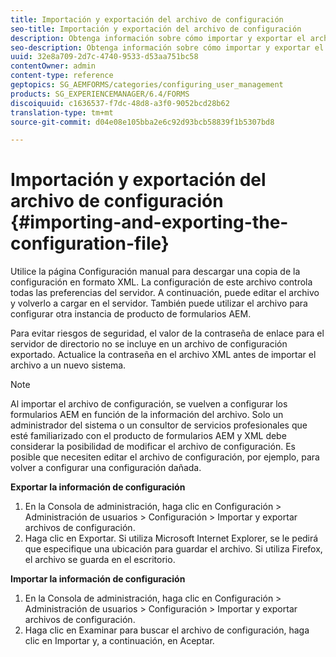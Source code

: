 ```yaml
---
title: Importación y exportación del archivo de configuración
seo-title: Importación y exportación del archivo de configuración
description: Obtenga información sobre cómo importar y exportar el archivo de configuración para editar las preferencias del servidor o configurar otra instancia de producto de formularios AEM.
seo-description: Obtenga información sobre cómo importar y exportar el archivo de configuración para editar las preferencias del servidor o configurar otra instancia de producto de formularios AEM.
uuid: 32e8a709-2d7c-4740-9533-d53aa751bc58
contentOwner: admin
content-type: reference
geptopics: SG_AEMFORMS/categories/configuring_user_management
products: SG_EXPERIENCEMANAGER/6.4/FORMS
discoiquuid: c1636537-f7dc-48d8-a3f0-9052bcd28b62
translation-type: tm+mt
source-git-commit: d04e08e105bba2e6c92d93bcb58839f1b5307bd8

---
```



# Importación y exportación del archivo de configuración {#importing-and-exporting-the-configuration-file}

Utilice la página Configuración manual para descargar una copia de la configuración en formato XML. La configuración de este archivo controla todas las preferencias del servidor. A continuación, puede editar el archivo y volverlo a cargar en el servidor. También puede utilizar el archivo para configurar otra instancia de producto de formularios AEM.

Para evitar riesgos de seguridad, el valor de la contraseña de enlace para el servidor de directorio no se incluye en un archivo de configuración exportado. Actualice la contraseña en el archivo XML antes de importar el archivo a un nuevo sistema.

>[!NOTE]
>
>Al importar el archivo de configuración, se vuelven a configurar los formularios AEM en función de la información del archivo. Solo un administrador del sistema o un consultor de servicios profesionales que esté familiarizado con el producto de formularios AEM y XML debe considerar la posibilidad de modificar el archivo de configuración. Es posible que necesiten editar el archivo de configuración, por ejemplo, para volver a configurar una configuración dañada.

**Exportar la información de configuración**

1. En la Consola de administración, haga clic en Configuración > Administración de usuarios > Configuración > Importar y exportar archivos de configuración.
1. Haga clic en Exportar. Si utiliza Microsoft Internet Explorer, se le pedirá que especifique una ubicación para guardar el archivo. Si utiliza Firefox, el archivo se guarda en el escritorio.

**Importar la información de configuración**

1. En la Consola de administración, haga clic en Configuración > Administración de usuarios > Configuración > Importar y exportar archivos de configuración.
1. Haga clic en Examinar para buscar el archivo de configuración, haga clic en Importar y, a continuación, en Aceptar.

